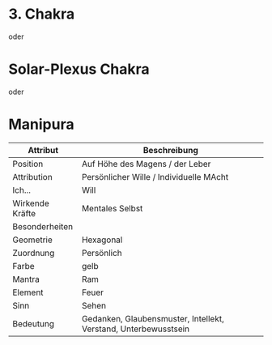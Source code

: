 # 3. Chakra
oder
# Solar-Plexus Chakra
oder
# Manipura

| Attribut        | Beschreibung                                                    |
| --------------- | --------------------------------------------------------------- |
| Position        | Auf Höhe des Magens / der Leber                                 |
| Attribution     | Persönlicher Wille / Individuelle MAcht                         |
| Ich...          | Will                                                            |
| Wirkende Kräfte | Mentales Selbst                                                 |
| Besonderheiten  |                                                                 |
| Geometrie       | Hexagonal                                                       |
| Zuordnung       | Persönlich                                                      |
| Farbe           | gelb                                                            |
| Mantra          | Ram                                                             |
| Element         | Feuer                                                           |
| Sinn            | Sehen                                                           |
| Bedeutung       | Gedanken, Glaubensmuster, Intellekt, Verstand, Unterbewusstsein |


